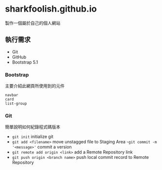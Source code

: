 # sharkfoolish.github.io
製作一個屬於自己的個人網站

## 執行需求
 - Git
 - GitHub
 - Bootstrap 5.1

### Bootstrap
主要介紹此網頁所使用到的元件
```
navbar 
card
list-group
```

### Git 
簡單說明如何紀錄程式碼版本
 - `git init`                         initialize git
 - `git add <filename>`               move unstagged file to Staging Area
 -`git commit -m '<message>'`        commit a version
 - `git remote add origin <link>`     add a Remote Repository link
 - `git push origin <branch name>`    push local commit record to Remote Repository